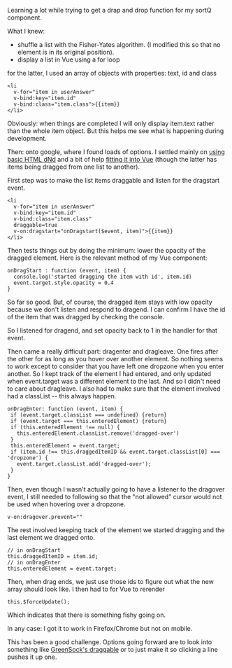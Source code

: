 Learning a lot while trying to get a drap and drop function for my sortQ component.

What I knew:
- shuffle a list with the Fisher-Yates algorithm. (I modified this so that no element is in its original position).
- display a list in Vue using a for loop

for the latter, I used an array of objects with properties: text, id and class
```
<li 
  v-for="item in userAnswer" 
  v-bind:key="item.id" 
  v-bind:class="item.class">{{item}} 
</li>
```
Obviously: when things are completed I will only display item.text rather than the whole item object. But this helps me see what is happening during development.

Then: onto google, where I found loads of options. I settled mainly on [using basic HTML dNd](https://web.dev/drag-and-drop/) and 
a bit of help [fitting it into Vue](https://learnvue.co/2020/01/how-to-add-drag-and-drop-to-your-vuejs-project/) (though the latter has items being dragged from one list to another).

First step was to make the list items draggable and listen for the dragstart event.
```
<li 
  v-for="item in userAnswer" 
  v-bind:key="item.id" 
  v-bind:class="item.class" 
  draggable=true
  v-on:dragstart="onDragstart($event, item)">{{item}}
</li>
```
Then tests things out by doing the minimum: lower the opacity of the dragged element. Here is the relevant method of my Vue component:
```
onDragStart : function (event, item) {
  console.log('started dragging the item with id', item.id)
  event.target.style.opacity = 0.4
}
```
So far so good. But, of course, the dragged item stays with low opacity because we don't listen and respond to dragend. I can confirm I have the id of the item that was dragged by checking the console.

So I listened for dragend, and set opacity back to 1 in the handler for that event.

Then came a really difficult part: dragenter and dragleave. One fires after the other for as long as you hover over another element. So nothing seems to work except to consider that you have left one dropzone when you enter another. So I kept track of the element I had entered, and only updated when event.target was a different element to the last. And so I didn't need to care about dragleave. I also had to make sure that the element involved had a classList -- this always happen.
```
onDragEnter: function (event, item) {
 if (event.target.classList === undefined) {return}
 if (event.target === this.enteredElement) {return}
 if (this.enteredElement !== null) {
   this.enteredElement.classList.remove('dragged-over')
 }
 this.enteredElement = event.target;
 if (item.id !== this.draggedItemID && event.target.classList[0] === 'dropzone') {
   event.target.classList.add('dragged-over');
 }
}
```
Then, even though I wasn't actually going to have a listener to the dragover event, I still needed to following so that the "not allowed" cursor would not be used when hovering over a dropzone.
```
v-on:dragover.prevent=""
```
The rest involved keeping track of the element we started dragging and the last element we dragged onto.
```
// in onDragStart
this.draggedItemID = item.id;
// in onDragEnter
this.enteredElement = event.target;
```
Then, when drag ends, we just use those ids to figure out what the new array should look like. I then had to for Vue to rerender
```
this.$forceUpdate();
```
Which indicates that there is something fishy going on.

In any case: I got it to work in Firefox/Chrome but not on mobile.

This has been a good challenge. Options going forward are to look into something like [GreenSock's draggable](https://codepen.io/osublake/full/jrqjdy) or to just make it so clicking a line pushes it up one.
